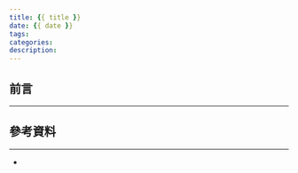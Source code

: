 ```yaml
---
title: {{ title }}
date: {{ date }}
tags:
categories:
description:
---
```




## 前言

------



## 參考資料

------

- 

